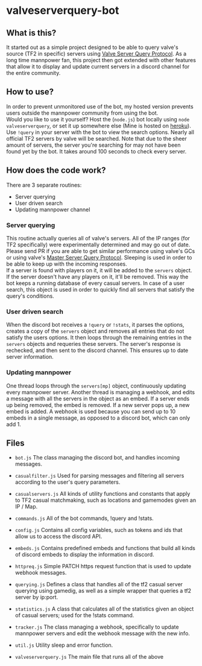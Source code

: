 # valveserverquery-bot
## What is this?
It started out as a simple project designed to be able to query valve's source (TF2 in specific) servers using [Valve Server Query Protocol](https://developer.valvesoftware.com/wiki/Server_queries). As a long time mannpower fan, this project then got extended with other features that allow it to display and update current servers in a discord channel for the entire community.
## How to use?
In order to prevent unmonitored use of the bot, my hosted version prevents users outside the mannpower community from using the bot.  
Would you like to use it yourself? Host the (`node.js`) bot locally using `node valveserverquery`, or set it up somewhere else (Mine is hosted on [heroku](https://www.heroku.com/)).
Use `!query` in your server with the bot to view the search options. Nearly all official TF2 servers by valve will be searched. Note that due to the sheer amount of servers, the server you're searching for may not have been found yet by the bot. It takes around 100 seconds to check every server.
## How does the code work?
There are 3 separate routines:
- Server querying
- User driven search
- Updating mannpower channel
### Server querying
This routine actually queries all of valve's servers. All of the IP ranges (for TF2 specifically) were experimentally determined and may go out of date. Please send PR if you are able to get similar performance using valve's GCs or using valve's [Master Server Query Protocol](https://developer.valvesoftware.com/wiki/Master_Server_Query_Protocol). Sleeping is used in order to be able to keep up with the incoming responses.  
If a server is found with players on it, it will be added to the `servers` object. If the server doesn't have any players on it, it'll be removed. This way the bot keeps a running database of every casual servers. In case of a user search, this object is used in order to quickly find all servers that satisfy the query's conditions.  
### User driven search
When the discord bot receives a `!query` or `!stats`, it parses the options, creates a copy of the `servers` object and removes all entries that do not satisfy the users options. It then loops through the remaining entries in the `servers` objects and requeries these servers. The server's response is rechecked, and then sent to the discord channel. This ensures up to date server information.
### Updating mannpower
One thread loops through the `servers[mp]` object, continuously updating every mannpower server. Another thread is managing a webhook, and edits a message with all the servers in the object as an embed. If a server ends up being removed, the embed is removed. If a new server pops up, a new embed is added. A webhook is used because you can send up to 10 embeds in a single message, as opposed to a discord bot, which can only add 1.
## Files
- `bot.js`              The class managing the discord bot, and handles incoming messages.
- `casualfilter.js`     Used for parsing messages and filtering all servers according to the user's query parameters.
- `casualservers.js`    All kinds of utility functions and constants that apply to TF2 casual matchmaking, such as locations and gamemodes given an IP / Map.
- `commands.js`         All of the bot commands, !query and !stats.
- `config.js`           Contains all config variables, such as tokens and ids that allow us to access the discord API.
- `embeds.js`           Contains predefined embeds and functions that build all kinds of discord embeds to display the information in discord.
- `httpreq.js`          Simple PATCH https request function that is used to update webhook messages.
- `querying.js`         Defines a class that handles all of the tf2 casual server querying using gamedig, as well as a simple wrapper that queries a tf2 server by ip:port.
- `statistics.js`       A class that calculates all of the statistics given an object of casual servers; used for the !stats command.
- `tracker.js`          The class managing a webhook, specifically to update mannpower servers and edit the webhook message with the new info.
- `util.js`             Utility sleep and error function.

- `valveserverquery.js` The main file that runs all of the above
